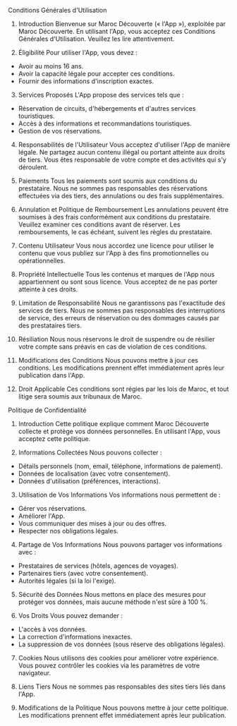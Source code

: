 Conditions Générales d'Utilisation

1. Introduction
Bienvenue sur Maroc Découverte (« l'App »), exploitée par Maroc Découverte. En utilisant l'App, vous acceptez ces Conditions Générales d'Utilisation. Veuillez les lire attentivement.

2. Éligibilité
Pour utiliser l'App, vous devez :
- Avoir au moins 16 ans.
- Avoir la capacité légale pour accepter ces conditions.
- Fournir des informations d'inscription exactes.

3. Services Proposés
L'App propose des services tels que :
- Réservation de circuits, d'hébergements et d'autres services touristiques.
- Accès à des informations et recommandations touristiques.
- Gestion de vos réservations.

4. Responsabilités de l'Utilisateur
Vous acceptez d'utiliser l'App de manière légale. Ne partagez aucun contenu illégal ou portant atteinte aux droits de tiers. Vous êtes responsable de votre compte et des activités qui s'y déroulent.

5. Paiements
Tous les paiements sont soumis aux conditions du prestataire. Nous ne sommes pas responsables des réservations effectuées via des tiers, des annulations ou des frais supplémentaires.

6. Annulation et Politique de Remboursement
Les annulations peuvent être soumises à des frais conformément aux conditions du prestataire. Veuillez examiner ces conditions avant de réserver. Les remboursements, le cas échéant, suivent les règles du prestataire.

7. Contenu Utilisateur
Vous nous accordez une licence pour utiliser le contenu que vous publiez sur l'App à des fins promotionnelles ou opérationnelles.

8. Propriété Intellectuelle
Tous les contenus et marques de l'App nous appartiennent ou sont sous licence. Vous acceptez de ne pas porter atteinte à ces droits.

9. Limitation de Responsabilité
Nous ne garantissons pas l'exactitude des services de tiers. Nous ne sommes pas responsables des interruptions de service, des erreurs de réservation ou des dommages causés par des prestataires tiers.

10. Résiliation
Nous nous réservons le droit de suspendre ou de résilier votre compte sans préavis en cas de violation de ces conditions.

11. Modifications des Conditions
Nous pouvons mettre à jour ces conditions. Les modifications prennent effet immédiatement après leur publication dans l'App.

12. Droit Applicable
Ces conditions sont régies par les lois de Maroc, et tout litige sera soumis aux tribunaux de Maroc.


Politique de Confidentialité

1. Introduction
Cette politique explique comment Maroc Découverte collecte et protège vos données personnelles. En utilisant l'App, vous acceptez cette politique.

2. Informations Collectées
Nous pouvons collecter :
- Détails personnels (nom, email, téléphone, informations de paiement).
- Données de localisation (avec votre consentement).
- Données d'utilisation (préférences, interactions).

3. Utilisation de Vos Informations
Vos informations nous permettent de :
- Gérer vos réservations.
- Améliorer l'App.
- Vous communiquer des mises à jour ou des offres.
- Respecter nos obligations légales.

4. Partage de Vos Informations
Nous pouvons partager vos informations avec :
- Prestataires de services (hôtels, agences de voyages).
- Partenaires tiers (avec votre consentement).
- Autorités légales (si la loi l'exige).

5. Sécurité des Données
Nous mettons en place des mesures pour protéger vos données, mais aucune méthode n'est sûre à 100 %.

6. Vos Droits
Vous pouvez demander :
- L'accès à vos données.
- La correction d'informations inexactes.
- La suppression de vos données (sous réserve des obligations légales).

7. Cookies
Nous utilisons des cookies pour améliorer votre expérience. Vous pouvez contrôler les cookies via les paramètres de votre navigateur.

8. Liens Tiers
Nous ne sommes pas responsables des sites tiers liés dans l'App.

9. Modifications de la Politique
Nous pouvons mettre à jour cette politique. Les modifications prennent effet immédiatement après leur publication.

